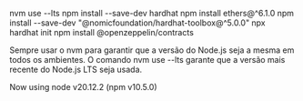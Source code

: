
nvm use --lts
npm install --save-dev hardhat
npm install ethers@^6.1.0
npm install --save-dev "@nomicfoundation/hardhat-toolbox@^5.0.0"
npx hardhat init
npm install @openzeppelin/contracts

Sempre usar o nvm para garantir que a versão do Node.js seja a mesma em todos os ambientes. O comando nvm use --lts garante que a versão mais recente do Node.js LTS seja usada.

Now using node v20.12.2 (npm v10.5.0)

